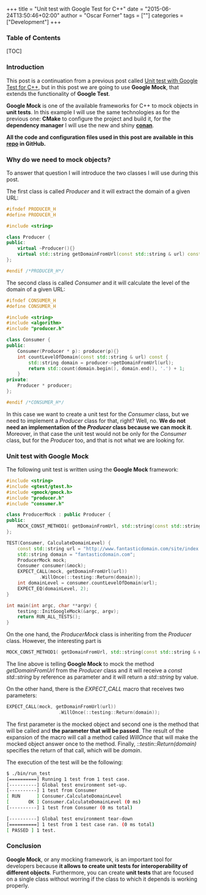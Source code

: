 +++
title = "Unit test with Google Test for C++"
date = "2015-06-24T13:50:46+02:00"
author = "Oscar Forner"
tags = [""]
categories = ["Development"]
+++

### Table of Contents
[TOC]

### Introduction
This post is a continuation from a previous post called [Unit test with Google Test for C++](http://maitesin.github.io//GoogleTest-C++/), but in this post we are going to use **Google Mock**, that extends the functionality of **Google Test**.

**Google Mock** is one of the available frameworks for C++ to mock objects in **unit tests**. In this example I will use the same technologies as for the previous one: **CMake** to configure the project and build it, for the **dependency manager** I will use the new and shiny **[conan](https://www.conan.io/)**.

**All the code and configuration files used in this post are available in this [repo](https://github.com/maitesin/blog/tree/master/google_mock_2016_01_22) in GitHub.**

### Why do we need to mock objects?
To answer that question I will introduce the two classes I will use during this post.


The first class is called *Producer* and it will extract the domain of a given URL:
``` cpp
#ifndef PRODUCER_H
#define PRODUCER_H

#include <string>

class Producer {
public:
	virtual ~Producer(){}
	virtual std::string getDomainFromUrl(const std::string & url) const = 0;
};

#endif /*PRODUCER_H*/
```

The second class is called *Consumer* and it will calculate the level of the domain of a given URL:
``` cpp
#ifndef CONSUMER_H
#define CONSUMER_H

#include <string>
#include <algorithm>
#include "producer.h"

class Consumer {
public:
	Consumer(Producer * p): producer(p){}
	int countLevelOfDomain(const std::string & url) const {
		std::string domain = producer->getDomainFromUrl(url);
		return std::count(domain.begin(), domain.end(), '.') + 1;
	}
private:
	Producer * producer;
};

#endif /*CONSUMER_H*/
```

In this case we want to create a unit test for the *Consumer* class, but we need to implement a *Producer* class for that, right? Well, no. **We do not need an implementation of the *Producer* class because we can mock it**. Moreover, in that case the unit test would not be only for the *Consumer* class, but for the *Producer* too, and that is not what we are looking for.


### Unit test with Google Mock
The following unit test is written using the **Google Mock** framework:
``` cpp
#include <string>
#include <gtest/gtest.h>
#include <gmock/gmock.h>
#include "producer.h"
#include "consumer.h"

class ProducerMock : public Producer {
public:
	MOCK_CONST_METHOD1( getDomainFromUrl, std::string(const std::string & url) );
};

TEST(Consumer, CalculateDomainLevel) {
	const std::string url = "http://www.fantasticdomain.com/site/index.html";
	std::string domain = "fantasticdomain.com";
	ProducerMock mock;
	Consumer consumer(&mock);
	EXPECT_CALL(mock, getDomainFromUrl(url))
		    .WillOnce(::testing::Return(domain));
	int domainLevel = consumer.countLevelOfDomain(url);
	EXPECT_EQ(domainLevel, 2);
}

int main(int argc, char **argv) {
	testing::InitGoogleMock(&argc, argv);
	return RUN_ALL_TESTS();
}
```

On the one hand, the *ProducerMock* class is inheriting from the *Producer* class. However, the interesting part is
``` cpp
MOCK_CONST_METHOD1( getDomainFromUrl, std::string(const std::string & url) );
```
The line above is telling **Google Mock** to mock the method *getDomainFromUrl* from the *Producer* class and it will receive a *const std::string* by reference as parameter and it will return a *std::string* by value.


On the other hand, there is the *EXPECT_CALL* macro that receives two parameters:
``` cpp
EXPECT_CALL(mock, getDomainFromUrl(url))
                   .WillOnce(::testing::Return(domain));
```
The first parameter is the mocked object and second one is the method that will be called and **the parameter that will be passed**. The result of the expansion of the macro will call a method called *WillOnce* that will make the mocked object answer once to the method. Finally, *::testin::Return(domain)* specifies the return of that call, which will be *domain*.


The execution of the test will be the following:
``` bash
$ ./bin/run_test 
[==========] Running 1 test from 1 test case.
[----------] Global test environment set-up.
[----------] 1 test from Consumer
[ RUN      ] Consumer.CalculateDomainLevel
[       OK ] Consumer.CalculateDomainLevel (0 ms)
[----------] 1 test from Consumer (0 ms total)

[----------] Global test environment tear-down
[==========] 1 test from 1 test case ran. (0 ms total)
[ PASSED ] 1 test.
```

### Conclusion
**Google Mock**, or any mocking framework, is an important tool for developers because **it allows to create unit tests for interoperability of different objects**. Furthermore, you can create **unit tests** that are focused on a single class without worring if the class to which it depends is working properly.
